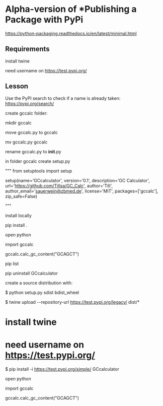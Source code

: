 # Alpha-version of *Publishing a Package with PyPi

https://python-packaging.readthedocs.io/en/latest/minimal.html

## Requirements

install twine

need username on https://test.pypi.org/


## Lesson


Use the PyPI search to check if a name is already taken: https://pypi.org/search/



create gccalc folder:

mkdir gccalc

move gccalc.py to gccalc

mv gccalc.py gccalc

rename gccalc.py to __init__.py


in folder gccalc create setup.py

"""
from setuptools import setup

setup(name='GCcalculator',
      version='0.1',
      description='GC Calculator',
      url='https://github.com/Tillsa/GC_Calc',
      author='Till',
      author_email='sauerwein@zbmed.de',
      license='MIT',
      packages=['gccalc'],
      zip_safe=False)

"""

install locally

pip install .

open python

import gccalc

gccalc.calc_gc_content("GCAGCT")


pip list

pip uninstall GCcalculator



create a source distribution with:


$ python setup.py sdist bdist_wheel



$ twine upload --repository-url https://test.pypi.org/legacy/ dist/*


# install twine
# need username on https://test.pypi.org/


$ pip install -i https://test.pypi.org/simple/ GCcalculator



open python

import gccalc

gccalc.calc_gc_content("GCAGCT")
